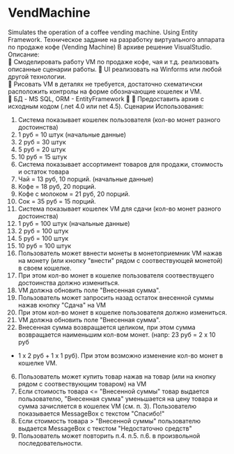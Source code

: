 # VendMachine
Simulates the operation of a coffee vending machine. Using Entity Framework.
Техническое задание на разработку виртуального аппарата по продаже кофе 
(Vending Machine) В архиве решение VisualStudio.
Описание:  
  Смоделировать работу VM по продаже кофе, чая и т.д. реализовать 
описанные сценарии работы. 
  UI реализовать на Winforms или любой другой технологии.  
  Рисовать VM в деталях не требуется, достаточно схематичски расположить 
контролы на форме обозначающие кошелек и VM.  
  БД - MS SQL, ORM - EntityFramework 
 
  Предоставить архив с исходным кодом (.net 4.0 или net 4.5). 
Сценарии Использования: 
1.  Система показывает кошелек пользователя (кол-во монет разного 
достоинства) 
1.  1 руб = 10 штук (начальные данные) 
2.  2 руб = 30 штук 
3.  5 руб = 20 штук 
4.  10 руб = 15 штук 
2.  Система показывает ассортимент товаров для продажи, стоимость и 
остаток товара 
1.  Чай = 13 руб, 10 порций. (начальные данные) 
2.  Кофе = 18 руб, 20 порций. 
3.  Кофе с молоком = 21 руб, 20 порций. 
4.  Сок = 35 руб = 15 порций. 
3.  Система показывает кошелек VM для сдачи (кол-во монет разного 
достоинства) 
1.  1 руб = 100 штук (начальные данные) 
2.  2 руб = 100 штук 
3.  5 руб = 100 штук 
4.  10 руб = 100 штук 
4.  Пользователь может ввнести монеты в монетоприемник VM нажав на 
монету (или кнопку "внести" рядом с соотвествующей монетой) в своем 
кошелке. 
1.  При этом кол-во монет в кошелке пользователя соотвествущего 
достоинства должно измениться. 
2.  VM должна обновить поле "Внесенная сумма". 
5.  Пользователь может запросить назад остаток внесенной суммы нажав 
кнопку "Сдача" на VM 
1.  При этом кол-во монет в кошелке пользователя должно измениться. 
2.  VM должна обновить поле "Внесенная сумма". 
3.  Внесенная сумма возвращается целиком, при этом сумма 
возвращается наименьшим кол-вом монет. (напр: 23 руб = 2 х 10 руб 
+ 1 х 2 руб + 1 х 1 руб). При этом возможно изменение кол-во монет в 
кошелке VM. 
6.  Пользователь может купить товар нажав на товар (или на кнопку рядом с 
соотвествующим товаром) на VM 
1.  Если стоимость товара <= "Внесенной суммы" товар выдается 
пользователю, "Внесенная сумма" уменьшается на цену товара и 
сумма зачисляется в кошелек VM (см. п. 3). Пользователю 
показывается MessageBox с текстом "Спасибо!" 
2.  Если стоимость товара > "Внесенной суммы" пользователю выдается 
MessageBox с текстом "Недостаточно средств" 
7.  Пользователь может повторить п.4. п.5. п.6. в произвольной 
последовательности. 
